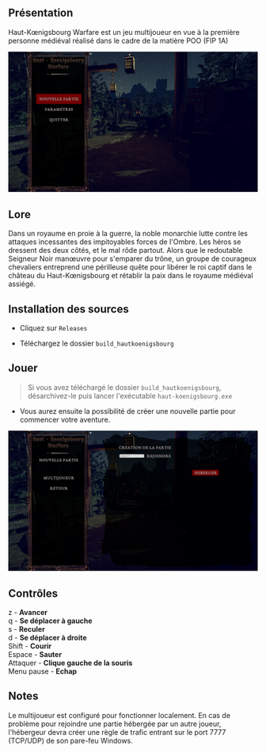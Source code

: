 ## Présentation

Haut-Kœnigsbourg Warfare est un jeu multijoueur en vue à la première personne médiéval réalisé dans le cadre de la matière POO (FIP 1A)

![HKW](/hkw_readme/hkw_mainmenu.png "HKW Main menu")

## Lore

Dans un royaume en proie à la guerre, la noble monarchie lutte contre les attaques incessantes des impitoyables forces de l'Ombre. Les héros se dressent des deux côtés, et le mal rôde partout. Alors que le redoutable Seigneur Noir manœuvre pour s'emparer du trône, un groupe de courageux chevaliers entreprend une périlleuse quête pour libérer le roi captif dans le château du Haut-Kœnigsbourg et rétablir la paix dans le royaume médiéval assiégé.

## Installation des sources

- Cliquez sur `Releases`

- Téléchargez le dossier `build_hautkoenigsbourg`

## Jouer

> Si vous avez téléchargé le dossier `build_hautkoenigsbourg`, désarchivez-le puis lancer l'exécutable `haut-koenigsbourg.exe`

- Vous aurez ensuite la possibilité de créer une nouvelle partie pour commencer votre aventure.

![HKW](/hkw_readme/hkw_gamecreation.png "HKW Game creation")

## Contrôles

z - **Avancer**  
q - **Se déplacer à gauche**  
s - **Reculer**  
d - **Se déplacer à droite**  
Shift - **Courir**  
Espace - **Sauter**  
Attaquer - **Clique gauche de la souris**  
Menu pause - **Echap**

## Notes

Le multijoueur est configuré pour fonctionner localement. En cas de problème pour rejoindre une partie hébergée par un autre joueur, l'hébergeur devra créer une règle de trafic entrant sur le port 7777 (TCP/UDP) de son pare-feu Windows.
